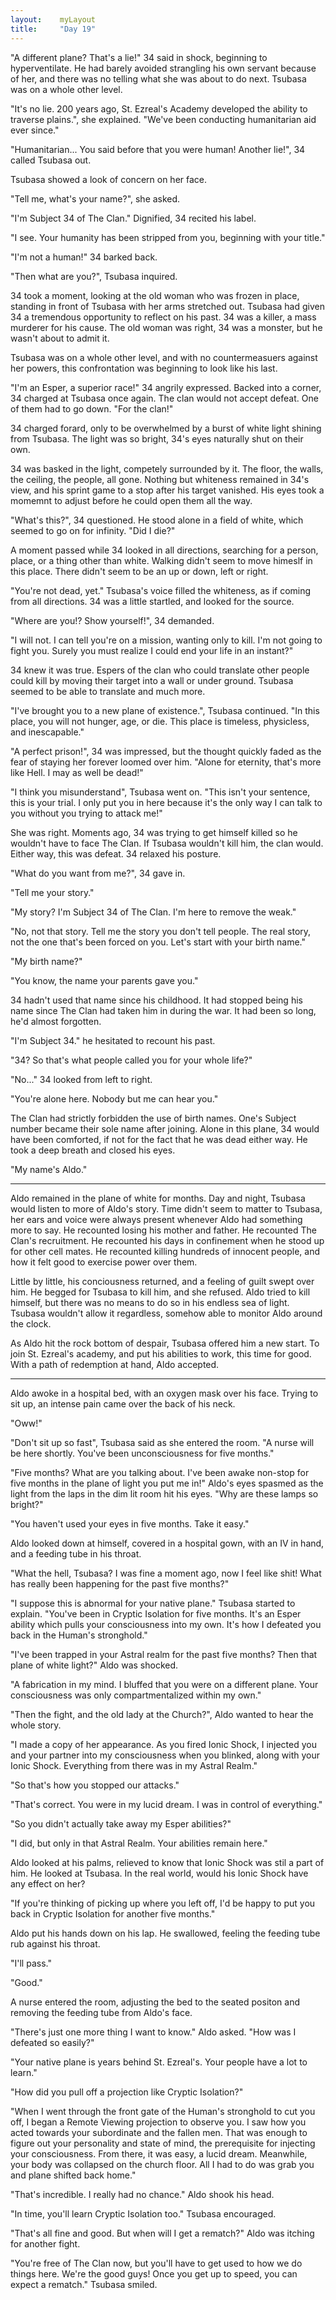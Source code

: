 ```yaml
---
layout:    myLayout
title:	   "Day 19"
---
```


"A different plane? That's a lie!" 34 said in shock, beginning to hyperventilate. He had barely avoided strangling his own servant because of her, and there was no telling what she was about to do next. Tsubasa was on a whole other level.

"It's no lie. 200 years ago, St. Ezreal's Academy developed the ability to traverse plains.", she explained. "We've been conducting humanitarian aid ever since."

"Humanitarian... You said before that you were human! Another lie!", 34 called Tsubasa out.

Tsubasa showed a look of concern on her face.

"Tell me, what's your name?", she asked.

"I'm Subject 34 of The Clan." Dignified, 34 recited his label.

"I see. Your humanity has been stripped from you, beginning with your title."

"I'm not a human!" 34 barked back.

"Then what are you?", Tsubasa inquired.

34 took a moment, looking at the old woman who was frozen in place, standing in front of Tsubasa with her arms stretched out. Tsubasa had given 34 a tremendous opportunity to reflect on his past. 34 was a killer, a mass murderer for his cause. The old woman was right, 34 was a monster, but he wasn't about to admit it.

Tsubasa was on a whole other level, and with no countermeasuers against her powers, this confrontation was beginning to look like his last.

"I'm an Esper, a superior race!" 34 angrily expressed. Backed into a corner, 34 charged at Tsubasa once again. The clan would not accept defeat. One of them had to go down. "For the clan!"

34 charged forard, only to be overwhelmed by a burst of white light shining from Tsubasa. The light was so bright, 34's eyes naturally shut on their own.

34 was basked in the light, competely surrounded by it. The floor, the walls, the ceiling, the people, all gone. Nothing but whiteness remained in 34's view, and his sprint game to a stop after his target vanished. His eyes took a momemnt to adjust before he could open them all the way.

"What's this?", 34 questioned. He stood alone in a field of white, which seemed to go on for infinity. "Did I die?"

A moment passed while 34 looked in all directions, searching for a person, place, or a thing other than white. Walking didn't seem to move himeslf in this place. There didn't seem to be an up or down, left or right.

"You're not dead, yet." Tsubasa's voice filled the whiteness, as if coming from all directions. 34 was a little startled, and looked for the source.

"Where are you!? Show yourself!", 34 demanded.

"I will not. I can tell you're on a mission, wanting only to kill. I'm not going to fight you. Surely you must realize I could end your life in an instant?"

34 knew it was true. Espers of the clan who could translate other people could kill by moving their target into a wall or under ground. Tsubasa seemed to be able to translate and much more.

"I've brought you to a new plane of existence.", Tsubasa continued. "In this place, you will not hunger, age, or die. This place is timeless, physicless, and inescapable."

"A perfect prison!", 34 was impressed, but the thought quickly faded as the fear of staying her forever loomed over him. "Alone for eternity, that's more like Hell. I may as well be dead!"

"I think you misunderstand", Tsubasa went on. "This isn't your sentence, this is your trial. I only put you in here because it's the only way I can talk to you without you trying to attack me!"

She was right. Moments ago, 34 was trying to get himself killed so he wouldn't have to face The Clan. If Tsubasa wouldn't kill him, the clan would. Either way, this was defeat. 34 relaxed his posture.

"What do you want from me?", 34 gave in.

"Tell me your story."

"My story? I'm Subject 34 of The Clan. I'm here to remove the weak."

"No, not that story. Tell me the story you don't tell people. The real story, not the one that's been forced on you. Let's start with your birth name."

"My birth name?"

"You know, the name your parents gave you."

34 hadn't used that name since his childhood. It had stopped being his name since The Clan had taken him in during the war. It had been so long, he'd almost forgotten.

"I'm Subject 34." he hesitated to recount his past.

"34? So that's what people called you for your whole life?"

"No..." 34 looked from left to right.

"You're alone here. Nobody but me can hear you."

The Clan had strictly forbidden the use of birth names. One's Subject number became their sole name after joining. Alone in this plane, 34 would have been comforted, if not for the fact that he was dead either way. He took a deep breath and closed his eyes.

"My name's Aldo."

---

Aldo remained in the plane of white for months. Day and night, Tsubasa would listen to more of Aldo's story. Time didn't seem to matter to Tsubasa, her ears and voice were always present whenever Aldo had something more to say. He recounted losing his mother and father. He recounted The Clan's recruitment. He recounted his days in confinement when he stood up for other cell mates. He recounted killing hundreds of innocent people, and how it felt good to exercise power over them.

Little by little, his conciousness returned, and a feeling of guilt swept over him. He begged for Tsubasa to kill him, and she refused. Aldo tried to kill himself, but there was no means to do so in his endless sea of light. Tsubasa wouldn't allow it regardless, somehow able to monitor Aldo around the clock.

As Aldo hit the rock bottom of despair, Tsubasa offered him a new start. To join St. Ezreal's academy, and put his abilities to work, this time for good. With a path of redemption at hand, Aldo accepted.

---

Aldo awoke in a hospital bed, with an oxygen mask over his face. Trying to sit up, an intense pain came over the back of his neck.

"Oww!"

"Don't sit up so fast", Tsubasa said as she entered the room. "A nurse will be here shortly. You've been unconsciousness for five months."

"Five months? What are you talking about. I've been awake non-stop for five months in the plane of light you put me in!" Aldo's eyes spasmed as the light from the laps in the dim lit room hit his eyes. "Why are these lamps so bright?"

"You haven't used your eyes in five months. Take it easy."

Aldo looked down at himself, covered in a hospital gown, with an IV in hand, and a feeding tube in his throat.

"What the hell, Tsubasa? I was fine a moment ago, now I feel like shit! What has really been happening for the past five months?"

"I suppose this is abnormal for your native plane." Tsubasa started to explain. "You've been in Cryptic Isolation for five months. It's an Esper ability which pulls your consciousness into my own. It's how I defeated you back in the Human's stronghold."

"I've been trapped in your Astral realm for the past five months? Then that plane of white light?" Aldo was shocked.

"A fabrication in my mind. I bluffed that you were on a different plane. Your consciousness was only compartmentalized within my own."

"Then the fight, and the old lady at the Church?", Aldo wanted to hear the whole story.

"I made a copy of her appearance. As you fired Ionic Shock, I injected you and your partner into my consciousness when you blinked, along with your Ionic Shock. Everything from there was in my Astral Realm."

"So that's how you stopped our attacks."

"That's correct. You were in my lucid dream. I was in control of everything."

"So you didn't actually take away my Esper abilities?"

"I did, but only in that Astral Realm. Your abilities remain here."

Aldo looked at his palms, relieved to know that Ionic Shock was stil a part of him. He looked at Tsubasa. In the real world, would his Ionic Shock have any effect on her?

"If you're thinking of picking up where you left off, I'd be happy to put you back in Cryptic Isolation for another five months."

Aldo put his hands down on his lap. He swallowed, feeling the feeding tube rub against his throat.

"I'll pass."

"Good."

A nurse entered the room, adjusting the bed to the seated positon and removing the feeding tube from Aldo's face.

"There's just one more thing I want to know." Aldo asked. "How was I defeated so easily?"

"Your native plane is years behind St. Ezreal's. Your people have a lot to learn."

"How did you pull off a projection like Cryptic Isolation?"

"When I went through the front gate of the Human's stronghold to cut you off, I began a Remote Viewing projection to observe you. I saw how you acted towards your subordinate and the fallen men. That was enough to figure out your personality and state of mind, the prerequisite for injecting your consciousness. From there, it was easy, a lucid dream. Meanwhile, your body was collapsed on the church floor. All I had to do was grab you and plane shifted back home."

"That's incredible. I really had no chance." Aldo shook his head.

"In time, you'll learn Cryptic Isolation too." Tsubasa encouraged.

"That's all fine and good. But when will I get a rematch?" Aldo was itching for another fight.

"You're free of The Clan now, but you'll have to get used to how we do things here. We're the good guys! Once you get up to speed, you can expect a rematch." Tsubasa smiled.
